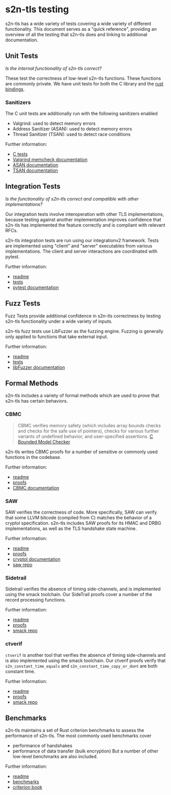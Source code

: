 # s2n-tls testing
s2n-tls has a wide variety of tests covering a wide variety of different functionality. This document serves as a "quick reference", providing an overview of all the testing that s2n-tls does and linking to additional documentation.

## Unit Tests
_Is the internal functionality of s2n-tls correct?_

These test the correctness of low-level s2n-tls functions. These functions are commonly private. We have unit tests for both the C library and the [rust bindings](../bindings/rust). 

### Sanitizers
The C unit tests are additionally run with the following sanitizers enabled
- Valgrind: used to detect memory errors
- Address Sanitizer (ASAN): used to detect memory errors
- Thread Sanitizer (TSAN): used to detect race conditions

Further information:
- [C tests](unit/)
- [Valgrind memcheck documentation](https://valgrind.org/docs/manual/mc-manual.html)
- [ASAN documentation](https://clang.llvm.org/docs/AddressSanitizer.html)
- [TSAN documentation](https://clang.llvm.org/docs/ThreadSanitizer.html)

## Integration Tests
_Is the functionality of s2n-tls correct and compatible with other implementations?_

Our integration tests involve interoperation with other TLS implementations, because testing against another implementation improves confidence that s2n-tls has implemented the feature correctly and is compliant with relevant RFCs.

s2n-tls integration tests are run using our integrationv2 framework. Tests are implemented using "client" and "server" executables from various implementations. The client and server interactions are coordinated with pytest.

Further information:
- [readme](integrationv2/README.md)
- [tests](integrationv2/)
- [pytest documentation](https://docs.pytest.org/en/stable/)

## Fuzz Tests
Fuzz Tests provide additional confidence in s2n-tls correctness by testing s2n-tls functionality under a wide variety of inputs.

s2n-tls fuzz tests use LibFuzzer as the fuzzing engine. Fuzzing is generally only applied to functions that take external input.

Further information:
- [readme](fuzz/Readme.md)
- [tests](fuzz/)
- [libFuzzer documentation](https://llvm.org/docs/LibFuzzer.html)

## Formal Methods
s2n-tls includes a variety of formal methods which are used to _prove_ that s2n-tls has certain behaviors.

### CBMC
> CBMC verifies memory safety (which includes array bounds checks and checks for the safe use of pointers), checks for various further variants of undefined behavior, and user-specified as­ser­tions.
> [C Bounded Model Checker](https://www.cprover.org/cbmc/)

s2n-tls writes CBMC proofs for a number of sensitive or commonly used functions in the codebase.

Further information:
- [readme](cbmc/README.md)
- [proofs](cbmc/proofs/)
- [CBMC documentation]()

### SAW
SAW verifies the correctness of code. More specifically, SAW can verify that some LLVM bitcode (compiled from C) matches the behavior of a cryptol specification. s2n-tls includes SAW proofs for its HMAC and DRBG implementations, as well as the TLS handshake state machine.

Further information:
- [readme](saw/README.md)
- [proofs](saw/)
- [cryptol documentation](http://www.cryptol.net/)
- [saw repo](https://github.com/GaloisInc/saw-script) 

### Sidetrail
Sidetrail verifies the absence of timing side-channels, and is implemented using the smack toolchain. Our SideTrail proofs cover a number of the record processing functions.

Further information:
- [readme](sidetrail/README.md)
- [proofs](sidetrail/working/)
- [smack repo](https://github.com/smackers/smack) 

### ctverif
`ctverif` is another tool that verifies the absence of timing side-channels and is also implemented using the smack toolchain. Our ctverif proofs verify that `s2n_constant_time_equals` and `s2n_constant_time_copy_or_dont` are both constant time.

Further information:
- [readme](ctverif/README.md)
- [proofs](ctverif/Makefile) 
- [smack repo](https://github.com/smackers/smack)

## Benchmarks
s2n-tls maintains a set of Rust criterion benchmarks to assess the performance of s2n-tls. The most commonly used benchmarks cover
- performance of handshakes
- performance of data transfer (bulk encryption)
But a number of other low-level benchmarks are also included.

Further information:
- [readme](../bindings/rust/bench/README.md)
- [benchmarks](../bindings/rust/bench/benches/)
- [criterion book](https://bheisler.github.io/criterion.rs/book/)
